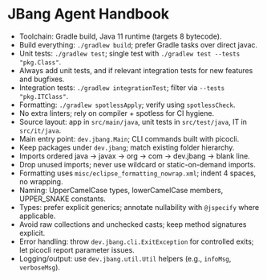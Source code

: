 # JBang Agent Handbook

- Toolchain: Gradle build, Java 11 runtime (targets 8 bytecode).
- Build everything: `./gradlew build`; prefer Gradle tasks over direct javac.
- Unit tests: `./gradlew test`; single test with `./gradlew test --tests "pkg.Class"`.
- Always add unit tests, and if relevant integration tests for new features and bugfixes.
- Integration tests: `./gradlew integrationTest`; filter via `--tests "pkg.ITClass"`.
- Formatting: `./gradlew spotlessApply`; verify using `spotlessCheck`.
- No extra linters; rely on compiler + spotless for CI hygiene.
- Source layout: app in `src/main/java`, unit tests in `src/test/java`, IT in `src/it/java`.
- Main entry point: `dev.jbang.Main`; CLI commands built with picocli.
- Keep packages under `dev.jbang`; match existing folder hierarchy.
- Imports ordered java → javax → org → com → dev.jbang → blank line.
- Drop unused imports; never use wildcard or static-on-demand imports.
- Formatting uses `misc/eclipse_formatting_nowrap.xml`; indent 4 spaces, no wrapping.
- Naming: UpperCamelCase types, lowerCamelCase members, UPPER_SNAKE constants.
- Types: prefer explicit generics; annotate nullability with `@jspecify` where applicable.
- Avoid raw collections and unchecked casts; keep method signatures explicit.
- Error handling: throw `dev.jbang.cli.ExitException` for controlled exits; let picocli report parameter issues.
- Logging/output: use `dev.jbang.util.Util` helpers (e.g., `infoMsg`, `verboseMsg`).
